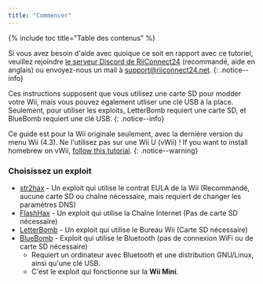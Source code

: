 ```yaml
---
title: "Commencer"
---
```


{% include toc title="Table des contenus" %}

Si vous avez besoin d'aide avec quoique ce soit en rapport avec ce tutoriel, veuillez rejoindre [le serveur Discord de RiiConnect24](https://discord.gg/b4Y7jfD) (recommandé, aide en anglais) ou envoyez-nous un mail à [support@riiconnect24.net](mailto:support@riiconnect24.net).
{: .notice--info}

Ces instructions supposent que vous utilisez une carte SD pour modder votre Wii, mais vous pouvez également utliser une clé USB à la place. Seulement, pour utiliser les exploits, LetterBomb requiert une carte SD, et BlueBomb requiert une clé USB.
{: .notice--info}

Ce guide est pour la Wii originale seulement, avec la dernière version du menu Wii (4.3). Ne l'utilisez pas sur une Wii U (vWii) ! If you want to install homebrew on vWii, [follow this tutorial](https://wiiuguide.xyz/#/vwii/vwii-modding).
{: .notice--warning}

### Choisissez un exploit

- [str2hax](str2hax) - Un exploit qui utilise le contrat EULA de la Wii (Recommandé, aucune carte SD ou chaîne nécessaire, mais requiert de changer les paramètres DNS)
- [FlashHax](flashhax) - Un exploit qui utilise la Chaîne Internet (Pas de carte SD nécessaire)
- [LetterBomb](letterbomb) - Un exploit qui utilise le Bureau Wii (Carte SD nécessaire)
- [BlueBomb](bluebomb) - Exploit qui utilise le Bluetooth (pas de connexion WiFi ou de carte SD nécessaire)
    * Requiert un ordinateur avec Bluetooth et une distribution GNU/Linux, ainsi qu'une clé USB.
    * C'est le exploit qui fonctionne sur la **Wii Mini**.
